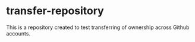 # transfer-repository

This is a repository created to test transferring of ownership across Github accounts.
